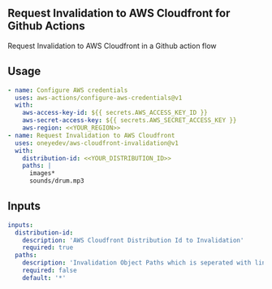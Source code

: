 ## Request Invalidation to AWS Cloudfront for Github Actions

Request Invalidation to AWS Cloudfront in a Github action flow

## Usage

```yaml
- name: Configure AWS credentials
  uses: aws-actions/configure-aws-credentials@v1
  with:
    aws-access-key-id: ${{ secrets.AWS_ACCESS_KEY_ID }}
    aws-secret-access-key: ${{ secrets.AWS_SECRET_ACCESS_KEY }}
    aws-region: <<YOUR_REGION>>
- name: Request Invalidation to AWS Cloudfront
  uses: oneyedev/aws-cloudfront-invalidation@v1
  with:
    distribution-id: <<YOUR_DISTRIBUTION_ID>>
    paths: |
      images*
      sounds/drum.mp3
```

## Inputs

```yaml
inputs:
  distribution-id:
    description: 'AWS Cloudfront Distribution Id to Invalidation'
    required: true
  paths:
    description: 'Invalidation Object Paths which is seperated with linebreak(\n)'
    required: false
    default: '*'
```
